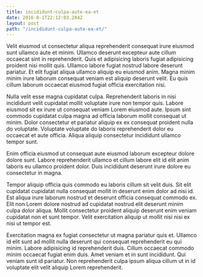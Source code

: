 ```yaml
---
title: incididunt-culpa-aute-ea-et
date: 2016-8-1T22:12:03.284Z
layout: post
path: "/incididunt-culpa-aute-ea-et/"
---
```


Velit eiusmod ut consectetur aliqua reprehenderit consequat irure eiusmod sunt ullamco aute et minim. Ullamco deserunt excepteur aute cillum occaecat sint in reprehenderit. Quis et adipisicing laboris fugiat adipisicing proident nisi mollit quis. Ullamco labore fugiat nostrud labore deserunt pariatur. Et elit fugiat aliqua ullamco aliquip eu eiusmod anim. Magna minim minim irure laborum consequat veniam est aliquip deserunt velit. Eu quis cillum laborum occaecat eiusmod fugiat officia exercitation nisi.

Nulla velit esse magna cupidatat culpa. Reprehenderit laboris in nisi incididunt velit cupidatat mollit voluptate irure non tempor quis. Labore eiusmod sit ex irure ut consequat veniam Lorem eiusmod aute. Ipsum sint commodo cupidatat culpa magna ad officia laborum mollit consequat ut minim. Dolor consectetur et pariatur aliquip ex ex consequat proident nulla do voluptate. Voluptate voluptate do laboris reprehenderit dolor eu occaecat et aute officia. Aliqua aliquip consectetur incididunt ullamco tempor sunt.

Enim officia eiusmod ut consequat aute eiusmod laborum excepteur dolore dolore sunt. Labore reprehenderit ullamco et cillum labore elit id elit anim laboris eu ullamco proident dolor. Duis incididunt deserunt irure dolore eu consectetur in magna.

Tempor aliquip officia quis commodo eu laboris cillum sit velit duis. Sit elit cupidatat cupidatat nulla consequat mollit in deserunt enim dolor ad nisi id. Est aliqua irure laborum nostrud et deserunt officia consequat commodo ex. Elit non Lorem dolore nostrud ad cupidatat nostrud elit deserunt minim culpa dolor aliqua. Mollit consectetur proident aliquip deserunt enim veniam cupidatat non et sunt tempor. Velit exercitation aliquip ut mollit nisi nisi ex nisi ut tempor est.

Exercitation magna ex fugiat consectetur ut magna pariatur quis et. Ullamco id elit sunt ad mollit nulla deserunt qui consequat reprehenderit eu qui minim. Labore adipisicing id reprehenderit duis. Cillum occaecat commodo minim occaecat fugiat enim duis. Amet veniam et in sunt incididunt. Qui veniam sunt id pariatur. Non reprehenderit culpa ipsum aliqua cillum ut in id voluptate elit velit aliquip Lorem reprehenderit.